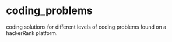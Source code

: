 # coding_problems
coding solutions for different levels of coding problems found on a hackerRank platform.
